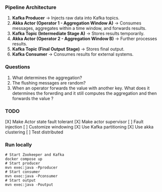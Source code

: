 ### **Pipeline Architecture**

1.  **Kafka Producer** → Injects raw data into Kafka topics.
2.  **Akka Actor (Operator 1 - Aggregation Window A)** → Consumes messages, aggregates within a time window, and forwards results.
3.  **Kafka Topic (Intermediate Stage A)** → Stores results temporarily.
4.  **Akka Actor (Operator 2 - Aggregation Window B)** → Further processes results.
5.  **Kafka Topic (Final Output Stage)** → Stores final output.
6.  **Kafka Consumer** → Consumes results for external systems.

### Questions

1.  What determines the aggregation?
2.  The flushing messages are random?
3.  When an operator forwards the value with another key. What does it determines the forwrding and it still computes the aggregation and then forwards the value ?

### TODO

[X] Make Actor state fault tolerant
[X] Make actor supervisor
[ ] Fault injection
[ ] Customize windowing
[X] Use Kafka partitioning
[X] Use akka clustering
[ ] Test distributed

### Run locally

```
# Start Zookeeper and Kafka
docker compose up 
# Start producer
mvn exec:java -Pproducer
# Start consumer
mvn exec:java -Pconsumer
# Start output
mvn exec:java -Poutput

```